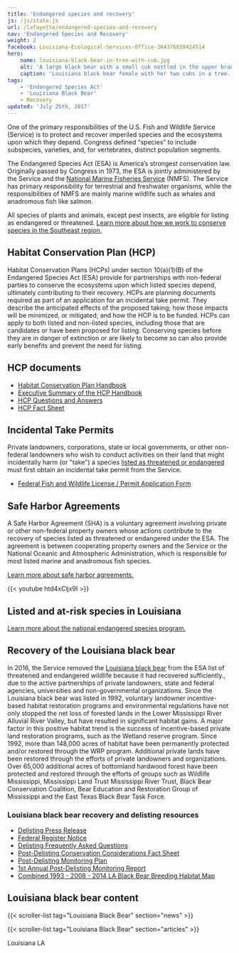 ```yaml
---
title: 'Endangered species and recovery'
js: /js/state.js
url: /lafayette/endangered-species-and-recovery
nav: 'Endangered Species and Recovery'
weight: 2
facebook: Louisiana-Ecological-Services-Office-364376830424514
hero:
    name: louisiana-black-bear-in-tree-with-cub.jpg
    alt: 'A large black bear with a small cub nestled in the upper branches of a hardwood tree.'
    caption: 'Louisiana black bear female with her two cubs in a tree. Photo by Clint Turnage, USDA.'
tags:
    - 'Endangered Species Act'
    - 'Louisiana Black Bear'
    - Recovery
updated: 'July 25th, 2017'
---
```


One of the primary responsibilities of the U.S. Fish and Wildlife Service (Service) is to protect and recover imperiled species and the ecosystems upon which they depend. Congress defined “species” to include subspecies, varieties, and, for vertebrates, distinct population segments.

The Endangered Species Act (ESA) is America’s strongest conservation law. Originally passed by Congress in 1973, the ESA is jointly administered by the Service and the [National Marine Fisheries Service](http://www.nmfs.noaa.gov/) (NMFS). The Service has primary responsibility for terrestrial and freshwater organisms, while the responsibilities of NMFS are mainly marine wildlife such as whales and anadromous fish like salmon.

All species of plants and animals, except pest insects, are eligible for listing as endangered or threatened.  [Learn more about how we work to conserve species in the Southeast region.](https://www.fws.gov/southeast/endangered-species-act#endangered-vs-threatened)

## Habitat Conservation Plan (HCP)

Habitat Conservation Plans (HCPs) under section 10(a)(1)(B) of the Endangered Species Act (ESA) provide for partnerships with non-federal parties to conserve the ecosystems upon which listed species depend, ultimately contributing to their recovery.
HCPs are planning documents required as part of an application for an incidental take permit. They describe the anticipated effects of the proposed taking; how those impacts will be minimized, or mitigated; and how the HCP is to be funded. HCPs can apply to both listed and non-listed species, including those that are candidates or have been proposed for listing. Conserving species before they are in danger of extinction or are likely to become so can also provide early benefits and prevent the need for listing.

## HCP documents

  - [Habitat Conservation Plan Handbook](http://training.fws.gov/EC/Resources/HCP/HCP/HCPbook.pdf)
  - [Executive Summary of the HCP Handbook](https://www.fws.gov/endangered/esa-library/pdf/Executive_Summary.pdf)
  - [HCP Questions and Answers](https://www.fws.gov/endangered/esa-library/pdf/Final_Addendum_QandA.pdf)
  - [HCP Fact Sheet](https://www.fws.gov/endangered/esa-library/pdf/hcp.pdf)

## Incidental Take Permits

Private landowners, corporations, state or local governments, or other non-federal landowners who wish to conduct activities on their land that might incidentally harm (or "take") a species [listed as threatened or endangered](http://ecos.fws.gov/tess_public/pub/stateListingAndOccurrenceIndividual.jsp?state=AL&s8fid=112761032792&s8fid=112762573902) must first obtain an incidental take permit from the Service.

 - [Federal Fish and Wildlife License / Permit Application Form](https://www.fws.gov/lafayette/hcp/Section%2010%20form.pdf)

## Safe Harbor Agreements

A Safe Harbor Agreement (SHA) is a voluntary agreement involving private or other non-federal property owners whose actions contribute to the recovery of species listed as threatened or endangered under the ESA. The agreement is between cooperating property owners and the Service or the National Oceanic and Atmospheric Administration, which is responsible for most listed marine and anadromous fish species.

[Learn more about safe harbor agreements.](https://www.fws.gov/endangered/landowners/safe-harbor-agreements.html)

{{< youtube htd4xCljx9I >}}

## Listed and at-risk species in Louisiana

<ul class="threatened-species fade-list" data-office="Louisiana Ecological Services Field Office"></ul>
<ul class="endangered-species fade-list"></ul>
<ul class="at-risk-species fade-list"></ul>

[Learn more about the national endangered species program.](https://www.fws.gov/endangered)

## Recovery of the Louisiana black bear

In 2016, the Service removed the [Louisiana black bear](/wildlife/mammals/louisiana-black-bear) from the ESA list of threatened and endangered wildlife because it had recovered sufficiently., due to the active partnerships of private landowners, state and federal agencies, universities and non-governmental organizations. Since the Louisiana black bear was listed in 1992, voluntary landowner incentive-based habitat restoration programs and environmental regulations have not only stopped the net loss of forested lands in the Lower Mississippi River Alluvial River Valley, but have resulted in significant habitat gains. A major factor in this positive habitat trend is the success of incentive-based private land restoration programs, such as the Wetland reserve program. Since 1992, more than 148,000 acres of habitat have been permanently protected and/or restored through the WRP program. Additional private lands have been restored through the efforts of private landowners and organizations. Over 65,000 additional acres of bottomland hardwood forest have been protected and restored through the efforts of groups such as Wildlife Mississippi, Mississippi Land Trust Mississippi River Trust, Black Bear Conservation Coalition, Bear Education and Restoration Group of Mississippi and the East Texas Black Bear Task Force.

### Louisiana black bear recovery and delisting resources

  - [Delisting Press Release](/news/2016/03/the-teddy-bear-is-back-us-fish-and-wildlife-service-delists-louisiana-black-bear-due-to-recovery/)
  - [Federal Register Notice](https://www.regulations.gov/document?D=FWS-R4-ES-2015-0014-0075)
  - [Delisting Frequently Asked Questions](/faq/louisiana-black-bear-removal-from-the-lists-of-threatened-and-endangered-species-due-to-recovery/)
  - [Post-Delisting Conservation Considerations Fact Sheet](/pdf/fact-sheet/louisiana-black-bear-post-delisting-consultation.pdf)
  - [Post-Delisting Monitoring Plan](https://www.regulations.gov/document?D=FWS-R4-ES-2015-0014-0078)
  - [1st Annual Post-Delisting Monitoring Report](/pdf/report/louisiana-black-bear-1st-annual-post-delisting-monitoring-report.pdf)
  - [Combined 1993 - 2008 - 2014 LA Black Bear Breeding Habitat Map](/pdf/map/louisiana-black-bear-breeding-habitat-map.pdf)

## Louisiana black bear content

{{< scroller-list tag="Louisiana Black Bear" section="news" >}}

{{< scroller-list tag="Louisiana Black Bear" section="articles" >}}

<span class="state-name">Louisiana</span>
<span class="state-abbreviation">LA</span>
